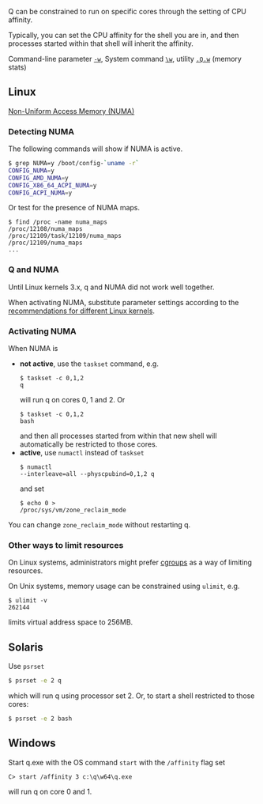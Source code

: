Q can be constrained to run on specific cores through the setting of CPU affinity.

Typically, you can set the CPU affinity for the shell you are in, and then processes started within that shell will inherit the affinity.

<i class="fa fa-hand-o-right"></i> Command-line parameter [`-w`](/ref/cmdline/#-w-memory), System command [`\w`](/ref/syscmds/#w-workspace), utility [`.Q.w`](/ref/dotq/#qw-memory-stats) (memory stats)


## Linux

<i class="fa fa-hand-o-right"></i> [Non-Uniform Access Memory (NUMA)](linux-production/#non-uniform-access-memory-numa-hardware)

### Detecting NUMA

The following commands will show if NUMA is active.
```bash
$ grep NUMA=y /boot/config-`uname -r`
CONFIG_NUMA=y
CONFIG_AMD_NUMA=y
CONFIG_X86_64_ACPI_NUMA=y
CONFIG_ACPI_NUMA=y
```
Or test for the presence of NUMA maps.
```
$ find /proc -name numa_maps
/proc/12108/numa_maps
/proc/12109/task/12109/numa_maps
/proc/12109/numa_maps
...
```


### Q and NUMA

Until Linux kernels 3.x, q and NUMA did not work well together. 

When activating NUMA, substitute parameter settings according to the [recommendations for different Linux kernels](linux-production/#non-uniform-access-memory-numa-hardware).


### Activating NUMA

When NUMA is 

-   **not active**, use the `taskset` command, e.g.<pre><code class="language-bash">$ taskset -c 0,1,2 q</code></pre>will run q on cores 0, 1 and 2. Or<pre><code class="language-bash">$ taskset -c 0,1,2 bash</code></pre>and then all processes started from within that new shell will automatically be restricted to those cores.
-   **active**, use `numactl` instead of `taskset`<pre><code class="language-bash">$ numactl --interleave=all --physcpubind=0,1,2 q</pre></code> and set<pre><code class="language-bash">$ echo 0 > /proc/sys/vm/zone_reclaim_mode</code></pre>

You can change `zone_reclaim_mode` without restarting q.


### Other ways to limit resources

On Linux systems, administrators might prefer [cgroups](https://en.wikipedia.org/wiki/Cgroups) as a way of limiting resources.

On Unix systems, memory usage can be constrained using `ulimit`, e.g.<pre><code class="language-bash">$ ulimit -v 262144</code></pre>limits virtual address space to 256MB.


## Solaris

Use `psrset`
```bash
$ psrset -e 2 q
```
which will run q using processor set 2. Or, to start a shell restricted to those cores:
```bash
$ psrset -e 2 bash
```


## Windows

Start q.exe with the OS command `start` with the `/affinity` flag set
```dos
C> start /affinity 3 c:\q\w64\q.exe 
```
will run q on core 0 and 1.


